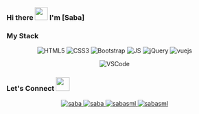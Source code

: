 ### Hi there <img src="https://raw.githubusercontent.com/MartinHeinz/MartinHeinz/master/wave.gif" width="30px"> I'm [Saba]

### My Stack 

<div align="center">

![HTML5](https://img.shields.io/badge/HTML5-E34F26?style=for-the-badge&logo=html5&logoColor=white)
![CSS3](https://img.shields.io/badge/CSS3-1572B6?style=for-the-badge&logo=css3&logoColor=white)
![Bootstrap](https://img.shields.io/badge/Bootstrap-563D7C?style=for-the-badge&logo=bootstrap&logoColor=white)
![JS](https://img.shields.io/badge/JavaScript-F7DF1E?style=for-the-badge&logo=javascript&logoColor=black)
![jQuery](https://img.shields.io/badge/jquery-%230769AD.svg?style=for-the-badge&logo=jquery&logoColor=white)
![vuejs]([https://img.shields.io/badge/jquery-%230769AD.svg](https://upload.wikimedia.org/wikipedia/commons/thumb/9/95/Vue.js_Logo_2.svg/1200px-Vue.js_Logo_2.svg.png)?style=for-the-badge&logo=jquery&logoColor=blue)


![VSCode](https://img.shields.io/badge/Visual_Studio_Code-0078D4?style=for-the-badge&logo=visual%20studio%20code&logoColor=white)


</div>



### Let's Connect <img src="https://raw.githubusercontent.com/ShahriarShafin/ShahriarShafin/main/Assets/handshake.gif" height="32px">

<div align="center">
 <a href="https://www.linkedin.com/in/saba-sml/" target="_blank">
<img src=https://img.shields.io/badge/linkedin-%231E77B5.svg?&style=for-the-badge&logo=linkedin&logoColor=white alt=saba safar mohammad lou linkedin style="margin-bottom: 5px;" />
</a>
  
<a href="https://github.com/SabaSml" target="_blank">
<img src=https://img.shields.io/badge/GitHub-100000?style=for-the-badge&logo=github&logoColor=white alt=saba Sml GitHub style="margin-bottom: 5px;" />
</a>
  

<a href="mailto:027saba@gnail.com" target="_blank">
<img src=https://img.shields.io/badge/Gmail-D14836?style=for-the-badge&logo=gmail&logoColor=white alt=sabasml gmail style="margin-bottom: 5px;" />
</a>

<a href="https://t.me/s.sml" target="_blank">
 <img src=https://img.shields.io/badge/Telegram-2CA5E0?style=for-the-badge&logo=telegram&logoColor=white alt=sabasml telegram style="margin-bottom: 5px;" />
</a>
                                                 

</div>  
